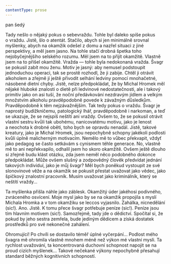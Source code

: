 ```yaml
---
contentType: prose
---
```


<section>

pan šedý

Tady nešlo o nějaký pokus o sebevraždu. Tohle byl daleko spíše pokus o vraždu. Jistě, šlo o atentát. Stačilo, abych si jen minimálně srovnal myšlenky, abych na okamžik odešel z domu a nazřel situaci z jiné perspektivy, a měl jsem jasno. Na tohle stačí drobná špetka toho nejobyčejnějšího selského rozumu. Měl jsem na to přijít okamžitě. Vlastně jsem na to přišel okamžitě. Vražda — tohle byla nedokonaná vražda. Švagr se pokusil zabít mou ženu. Motiv je jasný: aby nemusel podstoupit jednoduchou operaci, tak se prostě rozhodl, že ji zabije. Chtěl ji otrávit alkoholem a zřejmě jí ještě přivodit selhání ledviny pomocí mnohačetné, násobené dietní chyby. Jistě, nelze předpokládat, že by Michal Hromek měl nějaké hluboké znalosti o dietě při ledvinové nedostatečnosti, ale i takový primitiv jako on asi tuší, že noční předávkování nezdravým jídlem a velkým množstvím alkoholu pravděpodobně povede k závažným důsledkům. Pravděpodobně k těm nejzávažnějším. Tak tedy pokus o vraždu. Švagr je naprostý budižkničemu, patologický lhář, pravděpodobně i narkoman, a teď se ukazuje, že se nejspíš neštítí ani vraždy. Ovšem to, že se pokusil otrávit vlastní sestru kvůli tak ubohému, nanicovatému motivu, jako je lenost a neochota k drobné oběti, toho bych se opravdu nenadál. Jistě, takové kreatury, jako je Michal Hromek, jsou nepochybně schopny jakékoli podlosti kvůli úplně malicherným motivacím. Nemělo mě to vůbec překvapit, vždyť jako pedagog se často setkávám s cynismem téhle generace. No, vlastně mě to ani nepřekvapilo, odhalil jsem ho skoro okamžitě. Ovšem ještě dlouho si zřejmě budu klást otázku, zda jsem neměl něco podobného dokonce předpokládat. Může ovšem slušný a zodpovědný člověk předvídat jednání takových individuí, jako je můj švagr? Měl bych poněkud vystoupit ze své slonovinové věže a na okamžik se pokusit přestat uvažovat jako vědec, jako špičkový znalostní pracovník. Musím uvažovat jako kriminálník, který se neštítí vraždy…

Ta myšlenka přišla náhle jako záblesk. Okamžitý úder jakéhosi podivného, zvráceného osvícení. Moje mysl jako by se na okamžik propojila s myslí Michala Hromka a v tom okamžiku se leccos vyjasnilo. Zahálka, nicnedělání (sic!). Ano. Jistě. K tomu přece švagr potřebuje peníze (sic!). Peníze jsou tím hlavním motivem (sic!). Samozřejmě, tady jde o dědictví. Spočítal si, že pokud by jeho sestra zemřela, bude jediným dědicem a získá dostatek prostředků pro své nekonečné zahálení.

Ohromující! Po chvíli se dostavilo téměř úplné vyčerpání… Podlost mého švagra mě ohromila vlastně mnohem méně než výkon mé vlastní mysli. Ta rychlost uvažování, ta koncentrovaná duchovní schopnost napojit se na proud cizích myšlenek… Takové nečekané výkony nepochybně přesahují standard běžných kognitivních schopností.

</section>
